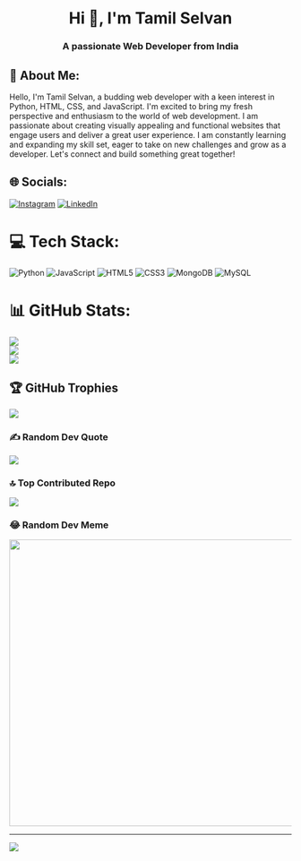<h1 align="center">Hi 👋, I'm Tamil Selvan</h1>
<h3 align="center">A passionate Web Developer from India</h3>

## 💫 About Me:
Hello, I'm Tamil Selvan, a budding web developer with a keen interest in Python, HTML, CSS, and JavaScript. I'm excited to bring my fresh perspective and enthusiasm to the world of web development. I am passionate about creating visually appealing and functional websites that engage users and deliver a great user experience. I am constantly learning and expanding my skill set, eager to take on new challenges and grow as a developer. Let's connect and build something great together!

## 🌐 Socials:
[![Instagram](https://img.shields.io/badge/Instagram-%23E4405F.svg?logo=Instagram&logoColor=white)](https://instagram.com/https://www.instagram.com/_tamizh7_/) [![LinkedIn](https://img.shields.io/badge/LinkedIn-%230077B5.svg?logo=linkedin&logoColor=white)](https://linkedin.com/in/https://www.linkedin.com/in/tamizh07/) 

# 💻 Tech Stack:
![Python](https://img.shields.io/badge/python-3670A0?style=for-the-badge&logo=python&logoColor=ffdd54) ![JavaScript](https://img.shields.io/badge/javascript-%23323330.svg?style=for-the-badge&logo=javascript&logoColor=%23F7DF1E) ![HTML5](https://img.shields.io/badge/html5-%23E34F26.svg?style=for-the-badge&logo=html5&logoColor=white) ![CSS3](https://img.shields.io/badge/css3-%231572B6.svg?style=for-the-badge&logo=css3&logoColor=white) ![MongoDB](https://img.shields.io/badge/MongoDB-%234ea94b.svg?style=for-the-badge&logo=mongodb&logoColor=white) ![MySQL](https://img.shields.io/badge/mysql-%2300f.svg?style=for-the-badge&logo=mysql&logoColor=white)
# 📊 GitHub Stats:
![](https://github-readme-stats.vercel.app/api?username=Tamiz07&theme=radical&hide_border=false&include_all_commits=false&count_private=false)<br/>
![](https://github-readme-streak-stats.herokuapp.com/?user=Tamiz07&theme=radical&hide_border=false)<br/>
![](https://github-readme-stats.vercel.app/api/top-langs/?username=Tamiz07&theme=radical&hide_border=false&include_all_commits=false&count_private=false&layout=compact)

## 🏆 GitHub Trophies
![](https://github-profile-trophy.vercel.app/?username=Tamiz07&theme=radical&no-frame=false&no-bg=true&margin-w=4)

### ✍️ Random Dev Quote
![](https://quotes-github-readme.vercel.app/api?type=horizontal&theme=radical)

### 🔝 Top Contributed Repo
![](https://github-contributor-stats.vercel.app/api?username=Tamiz07&limit=5&theme=dark&combine_all_yearly_contributions=true)

### 😂 Random Dev Meme
<img src="https://rm.up.railway.app/" width="512px"/>

---
[![](https://visitcount.itsvg.in/api?id=Tamiz07&icon=0&color=0)](https://visitcount.itsvg.in)

<!-- Proudly created with GPRM ( https://gprm.itsvg.in ) -->
